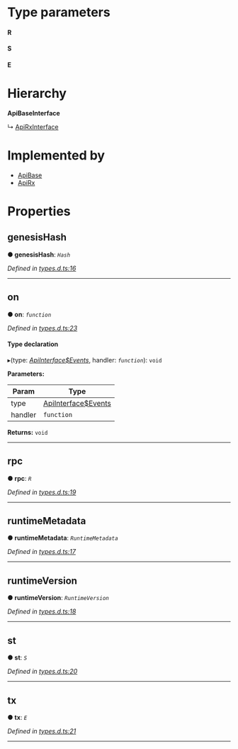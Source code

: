 

# Type parameters
#### R 
#### S 
#### E 
# Hierarchy

**ApiBaseInterface**

↳  [ApiRxInterface](_rx_types_d_.apirxinterface.md)

# Implemented by

* [ApiBase](../classes/_base_.apibase.md)
* [ApiRx](../classes/_rx_index_.apirx.md)

# Properties

<a id="genesishash"></a>

##  genesisHash

**● genesisHash**: *`Hash`*

*Defined in [types.d.ts:16](https://github.com/polkadot-js/api/blob/27b2885/packages/api/src/types.d.ts#L16)*

___
<a id="on"></a>

##  on

**● on**: *`function`*

*Defined in [types.d.ts:23](https://github.com/polkadot-js/api/blob/27b2885/packages/api/src/types.d.ts#L23)*

#### Type declaration
▸(type: *[ApiInterface$Events](../modules/_types_d_.md#apiinterface_events)*, handler: *`function`*): `void`

**Parameters:**

| Param | Type |
| ------ | ------ |
| type | [ApiInterface$Events](../modules/_types_d_.md#apiinterface_events) |
| handler | `function` |

**Returns:** `void`

___
<a id="rpc"></a>

##  rpc

**● rpc**: *`R`*

*Defined in [types.d.ts:19](https://github.com/polkadot-js/api/blob/27b2885/packages/api/src/types.d.ts#L19)*

___
<a id="runtimemetadata"></a>

##  runtimeMetadata

**● runtimeMetadata**: *`RuntimeMetadata`*

*Defined in [types.d.ts:17](https://github.com/polkadot-js/api/blob/27b2885/packages/api/src/types.d.ts#L17)*

___
<a id="runtimeversion"></a>

##  runtimeVersion

**● runtimeVersion**: *`RuntimeVersion`*

*Defined in [types.d.ts:18](https://github.com/polkadot-js/api/blob/27b2885/packages/api/src/types.d.ts#L18)*

___
<a id="st"></a>

##  st

**● st**: *`S`*

*Defined in [types.d.ts:20](https://github.com/polkadot-js/api/blob/27b2885/packages/api/src/types.d.ts#L20)*

___
<a id="tx"></a>

##  tx

**● tx**: *`E`*

*Defined in [types.d.ts:21](https://github.com/polkadot-js/api/blob/27b2885/packages/api/src/types.d.ts#L21)*

___

